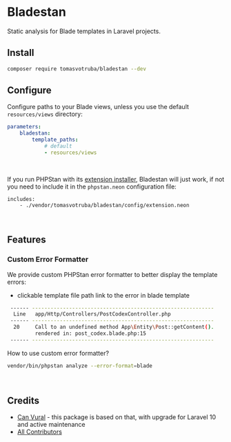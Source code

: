 # Bladestan

Static analysis for Blade templates in Laravel projects.

## Install

```bash
composer require tomasvotruba/bladestan --dev
```

## Configure

Configure paths to your Blade views, unless you use the default `resources/views` directory:

```yaml
parameters:
    bladestan:
        template_paths:
            # default
            - resources/views
```
<br>

If you run PHPStan with its [extension installer](https://phpstan.org/user-guide/extension-library#installing-extensions), Bladestan will just work, if not you need to include it in the `phpstan.neon` configuration file:

```neon
includes:
    - ./vendor/tomasvotruba/bladestan/config/extension.neon
```


<br>

## Features

### Custom Error Formatter

We provide custom PHPStan error formatter to better display the template errors:

* clickable template file path link to the error in blade template

```bash
 ------ -----------------------------------------------------------
  Line   app/Http/Controllers/PostCodexController.php
 ------ -----------------------------------------------------------
  20     Call to an undefined method App\Entity\Post::getContent().
         rendered in: post_codex.blade.php:15
 ------ -----------------------------------------------------------
```

How to use custom error formatter?

```bash
vendor/bin/phpstan analyze --error-format=blade
```

<br>

## Credits

- [Can Vural](https://github.com/canvural) - this package is based on that, with upgrade for Laravel 10 and active maintenance
- [All Contributors](https://github.com/TomasVotruba/bladestan/graphs/contributors)
